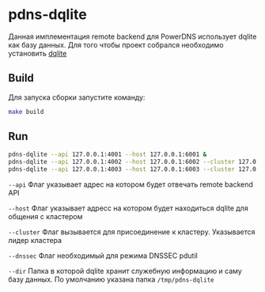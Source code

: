 # pdns-dqlite
Данная имплементация remote backend для PowerDNS использует dqlite как базу данных. Для того чтобы проект собрался необходимо установить [dqlite](https://github.com/canonical/dqlite)

Build
-----
Для запуска сборки запустите команду:
```bash
make build
```
Run
----
```bash
pdns-dqlite --api 127.0.0.1:4001 --host 127.0.0.1:6001 &
pdns-dqlite --api 127.0.0.1:4002 --host 127.0.0.1:6002 --cluster 127.0.0.1:6001 &
pdns-dqlite --api 127.0.0.1:4003 --host 127.0.0.1:6003 --cluster 127.0.0.1:6001 &
```

`--api` Флаг указывает адрес на котором будет отвечать remote backend API

`--host` Флаг указывает адресс на котором будет находиться dqlite для общения с кластером

`--cluster` Флаг вызывается для присоединение к кластеру. Указывается лидер кластера

`--dnssec` Флаг необходимый для режима DNSSEC pdutil

`--dir` Папка в которой dqlite хранит служебную информацию и саму базу данных. По умолчанию указана папка `/tmp/pdns-dqlite`
